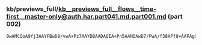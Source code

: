 ### kb/previews_full/kb__previews_full__flows__time-first__master-only@auth.har.part041.md.part001.md (part 002)

```md
9wAMCQoA9fj3AAYFBwD8/vwA+Pz7AAYDBAADAQIA+Pn5AAMDAwD7/PwA/f38APf8+AAFAgQACAICAPr8+wAEAgMA/v
```

```
